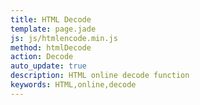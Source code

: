 ```yaml
---
title: HTML Decode
template: page.jade
js: js/htmlencode.min.js
method: htmlDecode
action: Decode
auto_update: true
description: HTML online decode function
keywords: HTML,online,decode
---
```

